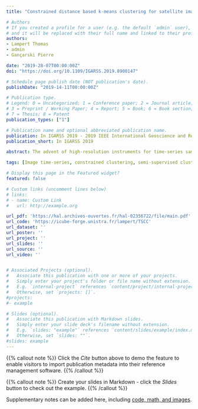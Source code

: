 ```yaml
---
title: "Constrained distance based k-means clustering for satellite image time-series"

# Authors
# If you created a profile for a user (e.g. the default `admin` user), write the username (folder name) here
# and it will be replaced with their full name and linked to their profile.
authors:
- Lampert Thomas
- admin
- Gançarski Pierre

date: "2019-28-07T00:00:00Z"
doi: "https://doi.org/10.1109/IGARSS.2019.8900147"

# Schedule page publish date (NOT publication's date).
publishDate: "2019-14-11T00:00:00Z"

# Publication type.
# Legend: 0 = Uncategorized; 1 = Conference paper; 2 = Journal article;
# 3 = Preprint / Working Paper; 4 = Report; 5 = Book; 6 = Book section;
# 7 = Thesis; 8 = Patent
publication_types: ["1"]

# Publication name and optional abbreviated publication name.
publication: In IGARSS 2019 - 2019 IEEE International Geoscience and Remote Sensing Symposium
publication_short: In IGARSS 2019

abstract: The advent of high-resolution instruments for time-series sampling poses added complexity for the formal definition of thematic classes in the remote sensing domain-required by supervised methods-while unsupervised methods ignore expert knowledge and intuition. Constrained clustering is becoming an increasingly popular approach in data mining because it offers a solution to these problems, however, its application in remote sensing is relatively unknown. This article addresses this divide by adapting publicly available k-Means constrained clustering implementations to use the dynamic time warping (DTW) dissimilarity measure, which is thought to be more appropriate for time-series analysis. Adding constraints to the clustering problem increases accuracy when compared to unconstrained clustering. The output of such algorithms are homogeneous in spatially defined regions.

tags: [Image time-series, constrained clustering, semi-supervised clustering, partition clustering]

# Display this page in the Featured widget?
featured: false

# Custom links (uncomment lines below)
# links:
# - name: Custom Link
#   url: http://example.org

url_pdf: 'https://hal.archives-ouvertes.fr/hal-02356722/file/main.pdf'
url_code: 'https://icube-forge.unistra.fr/lampert/TSCC'
url_dataset: ''
url_poster: ''
url_project: ''
url_slides: ''
url_source: ''
url_video: ''


# Associated Projects (optional).
#   Associate this publication with one or more of your projects.
#   Simply enter your project's folder or file name without extension.
#   E.g. `internal-project` references `content/project/internal-project/index.md`.
#   Otherwise, set `projects: []`.
#projects:
#- example

# Slides (optional).
#   Associate this publication with Markdown slides.
#   Simply enter your slide deck's filename without extension.
#   E.g. `slides: "example"` references `content/slides/example/index.md`.
#   Otherwise, set `slides: ""`.
#slides: example
---
```


{{% callout note %}}
Click the *Cite* button above to demo the feature to enable visitors to import publication metadata into their reference management software.
{{% /callout %}}

{{% callout note %}}
Create your slides in Markdown - click the *Slides* button to check out the example.
{{% /callout %}}

Supplementary notes can be added here, including [code, math, and images](https://wowchemy.com/docs/writing-markdown-latex/).
